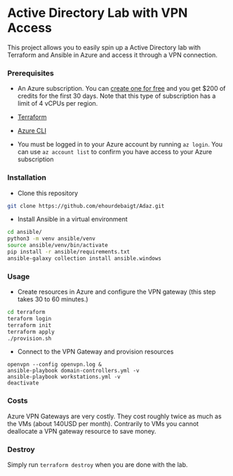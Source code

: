 # Active Directory Lab with VPN Access

This project allows you to easily spin up a Active Directory lab with Terraform and Ansible in Azure and access it through a VPN connection.

### Prerequisites

- An Azure subscription. You can [create one for free](https://azure.microsoft.com/en-us/free/) and you get $200 of credits for the first 30 days. Note that this type of subscription has a limit of 4 vCPUs per region.

- [Terraform](https://www.terraform.io/downloads.html)

- [Azure CLI](https://docs.microsoft.com/en-us/cli/azure/install-azure-cli?view=azure-cli-latest)

- You must be logged in to your Azure account by running `az login`. You can use `az account list` to confirm you have access to your Azure subscription

### Installation

- Clone this repository

```bash
git clone https://github.com/ehourdebaigt/Adaz.git
```

- Install Ansible in a virtual environment

```bash
cd ansible/
python3 -m venv ansible/venv 
source ansible/venv/bin/activate
pip install -r ansible/requirements.txt
ansible-galaxy collection install ansible.windows
```

### Usage

- Create resources in Azure and configure the VPN gateway (this step takes 30 to 60 minutes.)
```bash
cd terraform
teraform login
terraform init
terraform apply
./provision.sh
``` 

- Connect to the VPN Gateway and provision resources
```
openvpn --config openvpn.log &
ansible-playbook domain-controllers.yml -v
ansible-playbook workstations.yml -v
deactivate
```

### Costs

Azure VPN Gateways are very costly. They cost roughly twice as much as the VMs (about 140USD per month). Contrarily to VMs you cannot deallocate a VPN gateway resource to save money. 

### Destroy
Simply run `terraform destroy` when you are done with the lab. 
